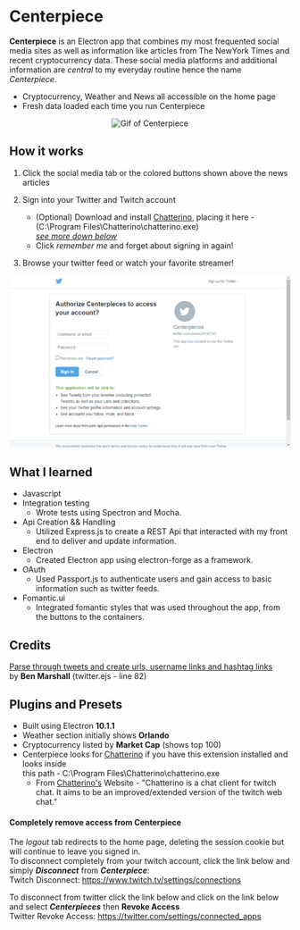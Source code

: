 # Centerpiece
**Centerpiece** is an Electron app that combines my most frequented social media sites as well as information like articles from The NewYork Times and recent cryptocurrency data. These social media platforms and additional information are *central* to my everyday routine hence the name *Centerpiece*. 

- Cryptocurrency, Weather and News all accessible on the home page
- Fresh data loaded each time you run Centerpiece

<p align="center">
  <img src="screenshots/centerpiece.gif" alt="Gif of Centerpiece"/>
</p>


## How it works

1. Click the social media tab or the colored buttons shown above the news articles

2. Sign into your Twitter and Twitch account
    - (Optional) Download and install [Chatterino](https://chatterino.com/), placing it here - (C:\Program Files\Chatterino\chatterino.exe) <br>
    *[see more down below](#chatterinoLink)*
    - Click *remember me* and forget about signing in again!
    
3. Browse your twitter feed or watch your favorite streamer!


<p align="center">
  <img src="screenshots/twitter-signin.png" alt="Centerpiece Home Page" />
</p>

## What I learned
- Javascript
- Integration testing
    - Wrote tests using Spectron and Mocha.
- Api Creation && Handling
    - Utilized Express.js to create a REST Api that interacted with my front end to deliver and update information.
- Electron
    - Created Electron app using electron-forge as a framework.
- OAuth
    - Used Passport.js to authenticate users and gain access to basic information such as twitter feeds.
- Fomantic.ui
    - Integrated fomantic styles that was used throughout the app, from the buttons to the containers.

## Credits
[Parse through tweets and create urls, username links and hashtag links](https://www.benmarshall.me/parse-twitter-hashtags/)
<br> by **Ben Marshall** (twitter.ejs - line 82)


## <a name="chatterinoLink"></a> Plugins and Presets
- Built using Electron **10.1.1**
- Weather section initially shows **Orlando**
- Cryptocurrency listed by **Market Cap** (shows top 100)
- Centerpiece looks for [Chatterino](https://chatterino.com/) if you have this extension installed and looks inside <br> this path - C:\Program Files\Chatterino\chatterino.exe
  - From [Chatterino's](https://chatterino.com/) Website - "Chatterino is a chat client for twitch chat. It aims to be an improved/extended version of the twitch web chat."

#### Completely remove access from Centerpiece

The *logout* tab redirects to the home page, deleting the session cookie but will continue to leave you signed in. <br>
To disconnect completely from your twitch account, click the link below and simply ***Disconnect*** from ***Centerpiece***: <br>
Twitch Disconnect: https://www.twitch.tv/settings/connections
<br>

To disconnect from twitter click the link below and click on the link below and select ***Centerpieces*** then **Revoke Access** <br>
Twitter Revoke Access: https://twitter.com/settings/connected_apps

